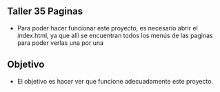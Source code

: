 ## Taller 35 Paginas 

- Para poder hacer funcionar este proyecto, es necesario abrir el index.html, ya que allì se encuentran todos los menús de las paginas para poder verlas una por una 

## Objetivo 

- El objetivo es hacer ver que funcione adecuadamente este proyecto.